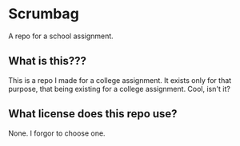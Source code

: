 # Scrumbag
A repo for a school assignment.

## What is this???
This is a repo I made for a college assignment. It exists only for that purpose, that being existing for a college assignment. Cool, isn't it?

## What license does this repo use?
None. I forgor to choose one.
